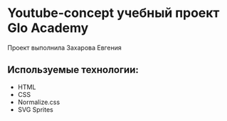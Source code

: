 # Youtube-concept учебный проект Glo Academy
Проект выполнила Захарова Евгения

## Используемые технологии:
- HTML
- CSS
- Normalize.css
- SVG Sprites
